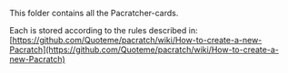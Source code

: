 This folder contains all the Pacratcher-cards.

Each is stored according to the rules described in:
[https://github.com/Quoteme/pacratch/wiki/How-to-create-a-new-Pacratch](https://github.com/Quoteme/pacratch/wiki/How-to-create-a-new-Pacratch)
